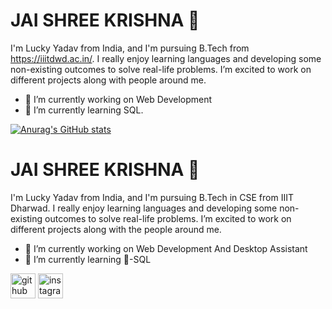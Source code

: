 # JAI SHREE KRISHNA 🙏


I'm Lucky Yadav from India, and I'm pursuing B.Tech from https://iiitdwd.ac.in/. I really enjoy learning languages and developing some non-existing outcomes to solve real-life problems. I’m excited to work on different projects along with people around me.
- 🔭 I’m currently working on Web Development
- 🌱 I’m currently learning SQL.

[![Anurag's GitHub stats](https://github-readme-stats.vercel.app/api?username=anuraghazra)](https://github.com/anuraghazra/github-readme-stats)
# JAI SHREE KRISHNA 🙏

I'm Lucky Yadav from India, and I'm pursuing B.Tech in CSE from IIIT Dharwad. I really enjoy learning languages and developing some non-existing outcomes to solve real-life problems. I’m excited to work on different projects along with the people around me.

- 🔭 I’m currently working on Web Development And Desktop Assistant 
- 🌱 I’m currently learning 💼-SQL 


[<img src='https://cdn.jsdelivr.net/npm/simple-icons@3.0.1/icons/github.svg' alt='github' height='40'>](https://github.com/https://github.com/LuckYYadav15)  [<img src='https://cdn.jsdelivr.net/npm/simple-icons@3.0.1/icons/instagram.svg' alt='instagram' height='40'>](https://www.instagram.com/https://www.instagram.com/utkarshyadav15//)  
